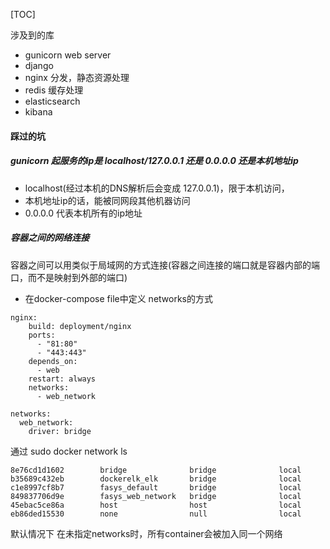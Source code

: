 

[TOC]





涉及到的库

* gunicorn web server
* django
* nginx 分发，静态资源处理
* redis 缓存处理
* elasticsearch
* kibana



#### 踩过的坑

##### gunicorn 起服务的ip是 localhost/127.0.0.1 还是 0.0.0.0 还是本机地址ip

* localhost(经过本机的DNS解析后会变成 127.0.0.1)，限于本机访问，
* 本机地址ip的话，能被同网段其他机器访问
* 0.0.0.0 代表本机所有的ip地址

##### 容器之间的网络连接

容器之间可以用类似于局域网的方式连接(容器之间连接的端口就是容器内部的端口，而不是映射到外部的端口)

* 在docker-compose file中定义 networks的方式



```
nginx:
    build: deployment/nginx
    ports:
      - "81:80"
      - "443:443"
    depends_on:
      - web
    restart: always
    networks:
      - web_network

networks:
  web_network:
    driver: bridge
```



通过 sudo docker network ls

```
8e76cd1d1602        bridge              bridge              local
b35689c432eb        dockerelk_elk       bridge              local
c1e8997cf8b7        fasys_default       bridge              local
849837706d9e        fasys_web_network   bridge              local
45ebac5ce86a        host                host                local
eb86ded15530        none                null                local
```

默认情况下 在未指定networks时，所有container会被加入同一个网络